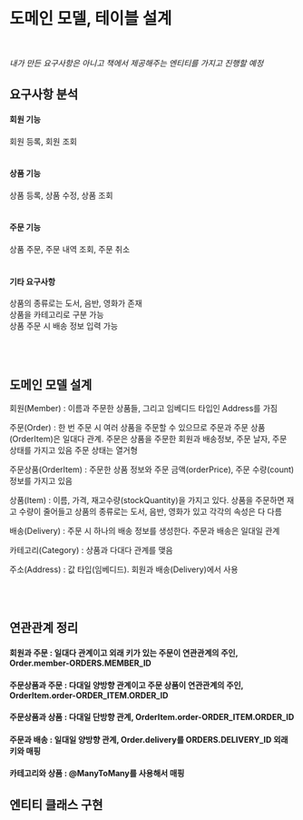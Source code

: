# 도메인 모델, 테이블 설계
<br>

_내가 만든 요구사항은 아니고 책에서 제공해주는 엔티티를 가지고 진행할 예정_ <br>

## 요구사항 분석
#### 회원 기능
회원 등록, 회원 조회
<br><br>
#### 상품 기능
상품 등록, 상품 수정, 상품 조회
<br><br>
#### 주문 기능
상품 주문, 주문 내역 조회, 주문 취소
<br><br>
#### 기타 요구사항
상품의 종류로는 도서, 음반, 영화가 존재 <br>
상품을 카테고리로 구분 가능 <br>
상품 주문 시 배송 정보 입력 가능 <br>

<br><br>

## 도메인 모델 설계
회원(Member) : 이름과 주문한 상품들, 그리고 임베디드 타입인 Address를 가짐 <br>

주문(Order) : 한 번 주문 시 여러 상품을 주문할 수 있으므로 주문과 주문 상품(OrderItem)은 일대다 관계. 주문은 상품을 주문한 회원과 배송정보, 주문 날자, 주문 상태를 가지고 있음 주문 상태는 열거형 <br>

주문상품(OrderItem) : 주문한 상품 정보와 주문 금액(orderPrice), 주문 수량(count) 정보를 가지고 있음 <br>

상품(Item) : 이름, 가격, 재고수량(stockQuantity)을 가지고 있다. 상품을 주문하면 재고 수량이 줄어들고 상품의 종류로는 도서, 음반, 영화가 있고 각각의 속성은 다 다름 <br>

배송(Delivery) : 주문 시 하나의 배송 정보를 생성한다. 주문과 배송은 일대일 관계 <br>

카테고리(Category) : 상품과 다대다 관계를 맺음 <br>

주소(Address) : 값 타입(임베디드). 회원과 배송(Delivery)에서 사용 <br>

<br><br>

## 연관관계 정리
#### 회원과 주문 : 일대다 관계이고 외래 키가 있는 주문이 연관관계의 주인, Order.member-ORDERS.MEMBER_ID
#### 주문상품과 주문 : 다대일 양방향 관계이고 주문 상품이 연관관계의 주인, OrderItem.order-ORDER_ITEM.ORDER_ID
#### 주문상품과 상품 : 다대일 단방향 관계, OrderItem.order-ORDER_ITEM.ORDER_ID
#### 주문과 배송 : 일대일 양방향 관계, Order.delivery를 ORDERS.DELIVERY_ID 외래 키와 매핑
#### 카테고리와 상품 : @ManyToMany를 사용해서 매핑


## 엔티티 클래스 구현
